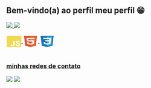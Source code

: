 ## Bem-vindo(a) ao perfil meu perfil 😁

 <div>
   <a href="https://github.com/danielwallach">
   <img height="180em" src="https://github-readme-stats.vercel.app/api?username=danielwallach&show_icons=true&theme=chartreuse-dark"/>
   <img height="180em" src="https://github-readme-stats.vercel.app/api/top-langs/?username=danielwallach&layout=compact&langs_count=6&theme=chartreuse-dark"/>
</div>
    
<div style="display: inline_block"><br>
  <img align="center" alt="Js" height="30" width="40" src="https://raw.githubusercontent.com/devicons/devicon/master/icons/javascript/javascript-plain.svg">
  <img align="center" alt="HTML" height="30" width="40" src="https://raw.githubusercontent.com/devicons/devicon/master/icons/html5/html5-original.svg">
  <img align="center" alt="CSS" height="30" width="40" src="https://raw.githubusercontent.com/devicons/devicon/master/icons/css3/css3-original.svg">
</div>
 
<br>
 
### minhas redes de contato
 
<div> 
  
  <a href="https://instagram.com/danielwallach" target="_blank"><img src="https://img.shields.io/badge/-Instagram-%23E4405F?style=for-the-badge&logo=instagram&logoColor=white" target="_blank"></a>
  <a href="https://www.linkedin.com/in/danielwallach0" target="_blank"><img src="https://img.shields.io/badge/-LinkedIn-%230077B5?style=for-the-badge&logo=linkedin&logoColor=white" target="_blank"></a>
</div>
